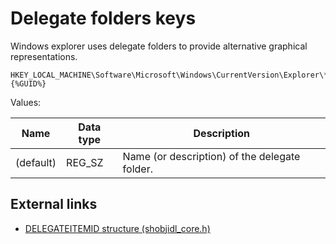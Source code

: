 # Delegate folders keys

Windows explorer uses delegate folders to provide alternative graphical
representations.

```
HKEY_LOCAL_MACHINE\Software\Microsoft\Windows\CurrentVersion\Explorer\*\NameSpace\DelegateFolders\{%GUID%}
```

Values:

Name | Data type | Description
--- | --- | ---
(default) | REG_SZ | Name (or description) of the delegate folder.

## External links

* [DELEGATEITEMID structure (shobjidl_core.h)](https://learn.microsoft.com/en-us/windows/win32/api/shobjidl_core/ns-shobjidl_core-delegateitemid)

